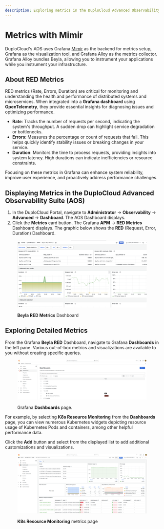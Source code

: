 ```yaml
---
description: Exploring metrics in the DuploCloud Advanced Observability Suite (AOS)
---
```


# Metrics with Mimir

DuploCloud's AOS uses Grafana [Mimir](https://grafana.com/docs/mimir/latest/manage/monitor-grafana-mimir/collecting-metrics-and-logs/) as the backend for metrics setup, Grafana as the visualization tool, and Grafana Alloy as the metrics collector. Grafana Alloy bundles Beyla, allowing you to instrument your applications while you instrument your infrastructure.

## About RED Metrics

RED metrics (Rate, Errors, Duration) are critical for monitoring and understanding the health and performance of distributed systems and microservices. When integrated into a **Grafana dashboard** using **OpenTelemetry**, they provide essential insights for diagnosing issues and optimizing performance.&#x20;

* **Rate**: Tracks the number of requests per second, indicating the system's throughput. A sudden drop can highlight service degradation or bottlenecks.
* **Errors**: Measures the percentage or count of requests that fail. This helps quickly identify stability issues or breaking changes in your service.
* **Duration**: Monitors the time to process requests, providing insights into system latency. High durations can indicate inefficiencies or resource constraints.

Focusing on these metrics in Grafana can enhance system reliability, improve user experience, and proactively address performance challenges.

## Displaying Metrics in the DuploCloud Advanced Observability Suite (AOS)

1. In the DuploCloud Portal, navigate to **Administrator** -> **Observability** -> **Advanced** -> **Dashboard**. The AOS Dashboard displays.
2. Click the **Metrics** card button. The Grafana **APM** -> **RED Metrics** Dashboard displays. The graphic below shows the **RED** (Request, Error, Duration) Dashboard.

<figure><img src="../../.gitbook/assets/image (2).png" alt=""><figcaption><p><strong>Beyla RED Metrics</strong> Dashboard</p></figcaption></figure>

## Exploring Detailed Metrics

From the Grafana **Beyla RED** Dashboard, navigate to Grafana **Dashboards** in the left pane. Various out-of-box metrics and visualizations are available to you without creating specific queries.&#x20;

<figure><img src="../../.gitbook/assets/metrics2_k8s.png" alt=""><figcaption><p>Grafana <strong>Dashboards</strong> page.</p></figcaption></figure>

For example, by selecting **K8s Resource Monitoring** from the **Dashboards** page, you can view numerous Kubernetes widgets depicting resource usage of Kubernetes Pods and containers, among other helpful performance data.&#x20;

Click the **Add** button and select from the displayed list to add additional customizations and visualizations.

<figure><img src="../../.gitbook/assets/metrics2_k8s_2.png" alt=""><figcaption><p><strong>K8s Resource Monitoring</strong> metrics page</p></figcaption></figure>
